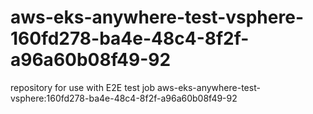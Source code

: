 # aws-eks-anywhere-test-vsphere-160fd278-ba4e-48c4-8f2f-a96a60b08f49-92
repository for use with E2E test job aws-eks-anywhere-test-vsphere:160fd278-ba4e-48c4-8f2f-a96a60b08f49-92
